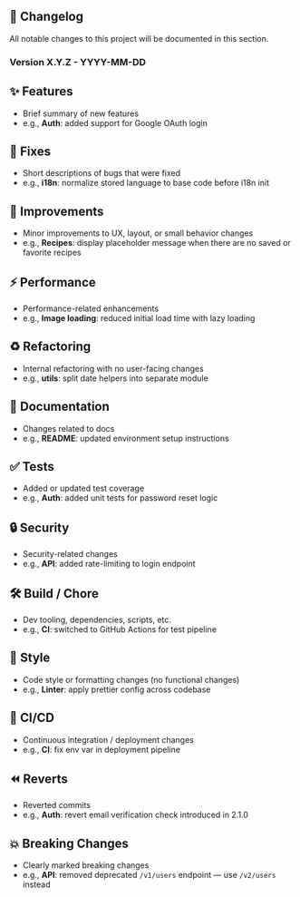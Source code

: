 ## 📝 Changelog

All notable changes to this project will be documented in this section.

### Version X.Y.Z - YYYY-MM-DD

## ✨ Features
- Brief summary of new features
- e.g., **Auth**: added support for Google OAuth login

## 🐛 Fixes
- Short descriptions of bugs that were fixed
- e.g., **i18n**: normalize stored language to base code before i18n init

## 💄 Improvements
- Minor improvements to UX, layout, or small behavior changes
- e.g., **Recipes**: display placeholder message when there are no saved or favorite recipes

## ⚡ Performance
- Performance-related enhancements
- e.g., **Image loading**: reduced initial load time with lazy loading

## ♻️ Refactoring
- Internal refactoring with no user-facing changes
- e.g., **utils**: split date helpers into separate module

## 📝 Documentation
- Changes related to docs
- e.g., **README**: updated environment setup instructions

## ✅ Tests
- Added or updated test coverage
- e.g., **Auth**: added unit tests for password reset logic

## 🔒 Security
- Security-related changes
- e.g., **API**: added rate-limiting to login endpoint

## 🛠 Build / Chore
- Dev tooling, dependencies, scripts, etc.
- e.g., **CI**: switched to GitHub Actions for test pipeline

## 🎨 Style
- Code style or formatting changes (no functional changes)
- e.g., **Linter**: apply prettier config across codebase

## 🤖 CI/CD
- Continuous integration / deployment changes
- e.g., **CI**: fix env var in deployment pipeline

## ⏪ Reverts
- Reverted commits
- e.g., **Auth**: revert email verification check introduced in 2.1.0

## 💥 Breaking Changes
- Clearly marked breaking changes
- e.g., **API**: removed deprecated `/v1/users` endpoint — use `/v2/users` instead
